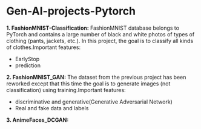 # Gen-AI-projects-Pytorch

**1. FashionMNIST-Classification:**
FashionMNIST database belongs to PyTorch and contains a large number of black and white photos of types of clothing (pants, jackets, etc.). In this project, the goal is to classify all kinds of clothes.Important features: 
- EarlyStop
- prediction


**2. FashionMNIST_GAN:** 
The dataset from the previous project has been reworked except that this time the goal is to generate images (not classification) using training.Important features: 
- discriminative and generative(Generative Adversarial Network)
- Real and fake data and labels


**3. AnimeFaces_DCGAN:** 
